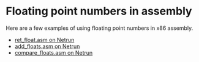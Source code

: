 # Floating point numbers in assembly

Here are a few examples of using floating point numbers in x86 assembly.

 - [ret_float.asm on Netrun](https://lawlor.cs.uaf.edu/netrun/run?name=example_asm&code=%3B%20movss%20copies%20a%20single%20precision%20%2832%20bit%29%20float%0D%0Amovss%20xmm0%2C%20%5Bmy_float%5D%0D%0A%3B%20xmm0%20is%20the%20return%20register%20for%20floating%20point%0D%0Aret%0D%0A%0D%0Amy_float%3A%0D%0A%20%20dd%203.1415&lang=Assembly-NASM&mach=skylake64&mode=frag&input=&linkwith=&foo_ret=float&foo_arg0=void&orun=Run&orun=Grade&ocompile=Optimize&ocompile=Warnings)
 - [add_floats.asm on Netrun](https://lawlor.cs.uaf.edu/netrun/run?name=example_asm&code=%3B%20the%20first%208%20floating%20point%20arguments%20go%20in%20xmm0-xmm7%0D%0Aaddss%20xmm0%2C%20xmm1%0D%0A%3B%20xmm0%20is%20the%20return%20register%20for%20floating%20point%0D%0Aret&lang=Assembly-NASM&mach=skylake64&mode=frag&input=&linkwith=&foo_ret=float&foo_arg0=void&orun=Run&orun=Grade&ocompile=Optimize&ocompile=Warnings)
 - [compare_floats.asm on Netrun](https://lawlor.cs.uaf.edu/netrun/run?name=example_asm&code=%20%20%3B%20the%20first%208%20floating%20point%20arguments%20go%20in%20xmm0-xmm7%0D%0A%20%20ucomiss%20xmm0%2C%20xmm1%0D%0A%20%20%3B%20floating%20point%20compares%20use%20the%20unsigned%20flags%0D%0A%20%20%3B%20-%3E%20thus%20you%20need%20to%20use%20ja%2C%20jb%20instead%20of%20jg%2C%20jl%0D%0A%20%20ja%20return0%0D%0A%20%20mov%20rax%2C%201%0D%0A%20%20ret%0D%0Areturn0%3A%0D%0A%20%20mov%20rax%2C%200%0D%0A%20%20ret&lang=Assembly-NASM&mach=skylake64&mode=frag&input=1.2%2C%203.4&check_input=Input&linkwith=&foo_ret=float&foo_arg0=void&orun=Run&orun=Grade&ocompile=Optimize&ocompile=Warnings)
